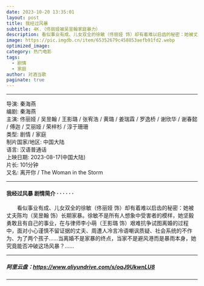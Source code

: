 ```yaml
---
date: 2023-10-20 13:35:01
layout: post
title: 我经过风暴
subtitle: 4K.（佟丽娅被吴昱翰家庭暴力）
description: 看似事业有成、儿女双全的徐敏（佟丽娅 饰）却有着难以启齿的秘密：她被丈夫陈均（吴昱翰 饰）长期家暴。徐敏不是所有人想象中受害者的模样...
image: https://pic.imgdb.cn/item/65352679c458853aefb91fd2.webp 
optimized_image: 
category: 热门电影
tags:
  - 剧情
  - 家庭
author: 对酒当歌
paginate: true
---
```


---

导演: 秦海燕  
编剧: 秦海燕  
主演: 佟丽娅 / 吴昱翰 / 王影璐 / 张宥浩 / 黄璐 / 姜瑞霖 / 罗逸桥 / 谢欣华 / 谢春懿 / 傅迦 / 艾丽娅 / 荣梓杉 / 淳于珊珊  
类型: 剧情 / 家庭  
制片国家/地区: 中国大陆  
语言: 汉语普通话  
上映日期: 2023-08-17(中国大陆)  
片长: 101分钟  
又名: 离开你 / The Woman in the Storm  

---

#### 我经过风暴 剧情简介 · · · · · ·

　　看似事业有成、儿女双全的徐敏（佟丽娅 饰）却有着难以启齿的秘密：她被丈夫陈均（吴昱翰 饰）长期家暴。徐敏不是所有人想象中受害者的模样，她坚毅勇敢且有自己的事业，在与律师李小萌（王影璐 饰）艰难抗争试图离婚的过程中，面对小心谨慎不留证据的丈夫、周遭人冷言冷语嘲讽质疑、社会系统的不作为、为了两个孩子……当离婚不是家暴的终点，当家不是避风港而是暴雨本身，她究竟能否冲破这场风暴？……

---

##### 阿里云盘：<https://www.aliyundrive.com/s/oqJ9UkwnLU8>

---

